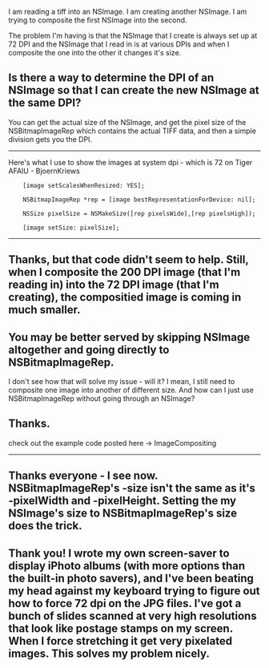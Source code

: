 

I am reading a tiff into an NSImage.
I am creating another NSImage.
I am trying to composite the first NSImage into the second.

The problem I'm having is that the NSImage that I create is always set up at 72 DPI and the NSImage that I read in is at various DPIs and when I composite the one into the other it changes it's size.

Is there a way to determine the DPI of an NSImage so that I can create the new NSImage at the same DPI?
----
You can get the actual size of the NSImage, and get the pixel size of the NSBitmapImageRep which contains the actual TIFF data, and then a simple division gets you the DPI.

----

Here's what I use to show the images at system dpi - which is 72 on Tiger AFAIU - BjoernKriews

    
        [image setScalesWhenResized: YES];
        
        NSBitmapImageRep *rep = [image bestRepresentationForDevice: nil];
        
        NSSize pixelSize = NSMakeSize([rep pixelsWide],[rep pixelsHigh]);
        
        [image setSize: pixelSize];

----
Thanks, but that code didn't seem to help.
Still, when I composite the 200 DPI image (that I'm reading in) into the 72 DPI image (that I'm creating), the compositied image is coming in much smaller.
----

You may be better served by skipping NSImage altogether and going directly to NSBitmapImageRep.
----
I don't see how that will solve my issue - will it?  I mean, I still need to composite one image into another of different size.  And how can I just use NSBitmapImageRep without going through an NSImage?

Thanks.
----

check out the example code posted here -> ImageCompositing

----
Thanks everyone - I see now.  NSBitmapImageRep's -size isn't the same as it's -pixelWidth and -pixelHeight.  Setting the my NSImage's size to NSBitmapImageRep's size does the trick.
----
Thank you!  I wrote my own screen-saver to display iPhoto albums (with more options than the built-in photo savers), and I've been beating my head against my keyboard trying to figure out how to force 72 dpi on the JPG files.  I've got a bunch of slides scanned at very high resolutions that look like postage stamps on my screen.  When I force stretching it get very pixelated images.  This solves my problem nicely.
----
